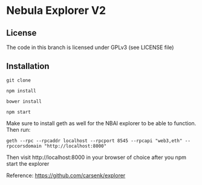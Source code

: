 # Nebula Explorer V2 

## License

The code in this branch is licensed under GPLv3 (see LICENSE file)

## Installation

`git clone`

`npm install`

`bower install`

`npm start`

Make sure to install geth as well for the NBAI explorer to be able to function. Then run:

`geth --rpc --rpcaddr localhost --rpcport 8545 --rpcapi "web3,eth" --rpccorsdomain "http://localhost:8000"`

Then visit http://localhost:8000 in your browser of choice after you npm start the explorer

Reference:
https://github.com/carsenk/explorer
